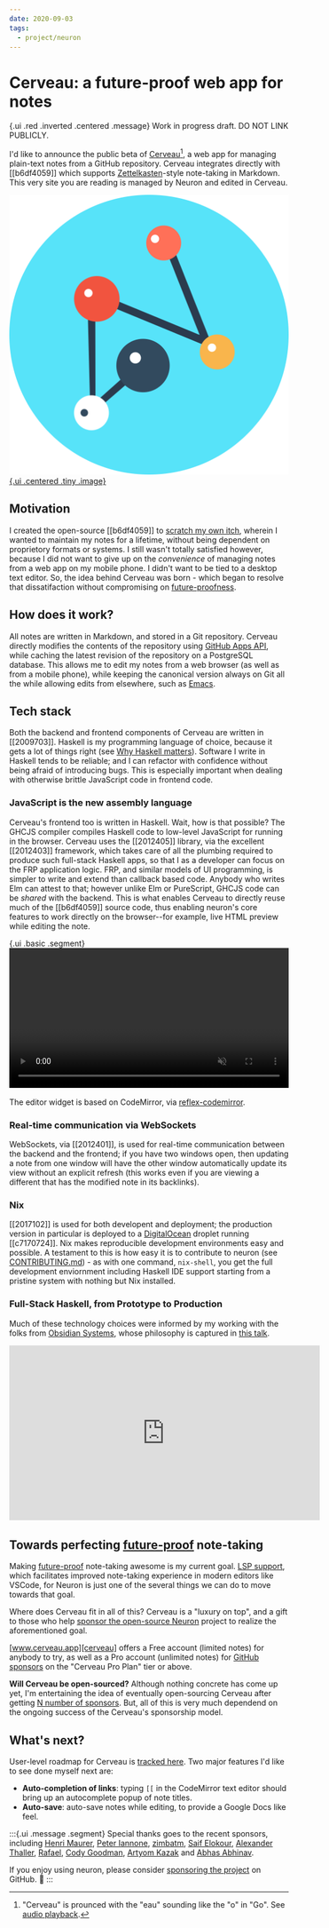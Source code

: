 ```yaml
---
date: 2020-09-03
tags: 
  - project/neuron
---
```


# Cerveau: a future-proof web app for notes

{.ui .red .inverted .centered .message}
Work in progress draft. DO NOT LINK PUBLICLY.

I'd like to announce the public beta of [Cerveau][cerveau][^pronounce], a web app for managing plain-text notes from a GitHub repository. Cerveau integrates directly with [[b6df4059]] which supports [Zettelkasten](https://writingcooperative.com/zettelkasten-how-one-german-scholar-was-so-freakishly-productive-997e4e0ca125)-style note-taking in Markdown. This very site you are reading is managed by Neuron and edited in Cerveau.

[^pronounce]: "Cerveau" is prounced with the "eau" sounding like the "o" in "Go". See [audio playback](https://en.wiktionary.org/wiki/cerveau#Pronunciation).

[![](./static/cerveau.svg){.ui .centered .tiny .image}][cerveau]

## Motivation

I created the open-source [[b6df4059]] to [scratch my own itch](https://en.wiktionary.org/wiki/scratch_one%27s_own_itch), wherein I wanted to maintain my notes for a lifetime, without being dependent on proprietory formats or systems. I still wasn't totally satisfied however, because I did not want to give up on the *convenience* of managing notes from a web app on my mobile phone. I didn't want to be tied to a desktop text editor. So, the idea behind Cerveau was born - which began to resolve that dissatifaction without compromising on [future-proofness][future-proof].

## How does it work?

All notes are written in Markdown, and stored in a Git repository. Cerveau directly modifies the contents of the repository using [GitHub Apps API](https://docs.github.com/en/developers/apps), while caching the latest revision of the repository on a PostgreSQL database. This allows me to edit my notes from a web browser (as well as from a mobile phone), while keeping the canonical version always on Git all the while allowing edits from elsewhere, such as [Emacs](https://github.com/felko/neuron-mode#neuron-mode).

## Tech stack

Both the backend and frontend components of Cerveau are written in [[2009703]]. Haskell is my programming language of choice, because it gets a lot of things right (see [Why Haskell matters](https://wiki.haskell.org/Why_Haskell_matters)). Software I write in Haskell tends to be reliable; and I can refactor with confidence without being afraid of introducing bugs. This is especially important when dealing with otherwise brittle JavaScript code in frontend code.

### JavaScript is the new assembly language

Cerveau's frontend too is written in Haskell. Wait, how is that possible? The GHCJS compiler compiles Haskell code to low-level JavaScript for running in the browser. Cerveau uses the [[2012405]] library, via the excellent [[2012403]] framework, which takes care of all the plumbing required to produce such full-stack Haskell apps, so that I as a developer can focus on the FRP application logic. FRP, and similar models of UI programming, is simpler to write and extend than callback based code. Anybody who writes Elm can attest to that; however unlike Elm or PureScript, GHCJS code can be *shared* with the backend. This is what enables Cerveau to directly reuse much of the [[b6df4059]] source code, thus enabling neuron's core features to work directly on the browser--for example, live HTML preview while editing the note.

{.ui .basic .segment}
<video autoplay muted loop width="100%">
  <source src="/static/cerveau-live-preview.webm" type="video/webm">
</video>

The editor widget is based on CodeMirror, via [reflex-codemirror](https://github.com/Atidot/reflex-codemirror).

### Real-time communication via WebSockets

WebSockets, via [[2012401]], is used for real-time communication between the backend and the frontend; if you have two windows open, then updating a note from one window will have the other window automatically update its view without an explicit refresh (this works even if you are viewing a different that has the modified note in its backlinks). 

### Nix

[[2017102]] is used for both developent and deployment; the production version in particular is deployed to a [DigitalOcean](https://m.do.co/c/d19bbb4d33e8) droplet running [[c7170724]]. Nix makes reproducible development environments easy and possible. A testament to this is how easy it is to contribute to neuron (see [CONTRIBUTING.md](https://github.com/srid/neuron/blob/master/CONTRIBUTING.md)) - as with one command, `nix-shell`, you get the full development enviornment including Haskell IDE support starting from a pristine system with nothing but Nix installed.

### Full-Stack Haskell, from Prototype to Production

Much of these technology choices were informed by my working with the folks from [Obsidian Systems](https://obsidian.systems), whose philosophy is captured in [this talk](https://www.youtube.com/watch?v=riJuXDIUMA0).

<iframe width="560" height="315" src="https://www.youtube.com/embed/riJuXDIUMA0" frameborder="0" allow="accelerometer; autoplay; encrypted-media; gyroscope; picture-in-picture" allowfullscreen></iframe>

## Towards perfecting [future-proof] note-taking

Making [future-proof][future-proof] note-taking awesome is my current goal. [LSP support](https://github.com/srid/neuron/issues/213), which facilitates improved note-taking experience in modern editors like VSCode, for Neuron is just one of the several things we can do to move towards that goal.

Where does Cerveau fit in all of this? Cerveau is a "luxury on top", and a gift to those who help [sponsor the open-source Neuron][sponsor] project to realize the aforementioned goal. 

[www.cerveau.app][cerveau] offers a Free account (limited notes) for anybody to try, as well as a Pro account (unlimited notes) for [GitHub sponsors][sponsor] on the "Cerveau Pro Plan" tier or above.

**Will Cerveau be open-sourced?** Although nothing concrete has come up yet, I'm entertaining the idea of eventually open-sourcing Cerveau after getting [N number of sponsors](https://twitter.com/availablegreen/status/1291162883125137408). But, all of this is very much dependend on the ongoing success of the Cerveau's sponsorship model.

## What's next?

User-level roadmap for Cerveau is [tracked here](https://github.com/srid/cerveau-issues/issues). Two major features I'd like to see done myself next are:

* **Auto-completion of links**: typing `[[` in the CodeMirror text editor should bring up an autocomplete popup of note titles.
* **Auto-save**: auto-save notes while editing, to provide a Google Docs like feel.

:::{.ui .message .segment}
Special thanks goes to the recent sponsors, including
 [Henri Maurer](https://github.com/hmaurer),
 [Peter Iannone](https://github.com/piannone), 
 [zimbatm](https://github.com/zimbatm),
 [Saif Elokour](https://github.com/saifelokour),
 [Alexander Thaller](https://github.com/AlexanderThaller),
 [Rafael](https://github.com/netstx),
 [Cody Goodman](https://github.com/codygman),
 [Artyom Kazak](https://github.com/neongreen) and
 [Abhas Abhinav](https://github.com/abhas).

If you enjoy using neuron, please consider [sponsoring the project](https://github.com/sponsors/srid?o=sd&sc=t) on GitHub. 💖
:::

[cerveau]: https://www.cerveau.app
[sponsor]: https://github.com/sponsors/srid
[future-proof]: https://neuron.zettel.page/6f0f0bcc.html